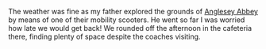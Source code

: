 The weather was fine as my father explored the grounds of
[Anglesey Abbey](https://www.nationaltrust.org.uk/anglesey-abbey-gardens-and-lode-mill)
by means of one of their mobility scooters.  He went so far
I was worried how late we would get back!  We rounded off the
afternoon in the cafeteria there, finding plenty of space
despite the coaches visiting.
